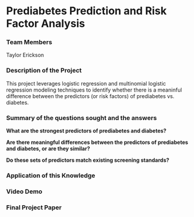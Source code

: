 # Prediabetes Prediction and Risk Factor Analysis

### Team Members
Taylor Erickson 

### Description of the Project
This project leverages logistic regression and multinomial logistic regression modeling techniques to identify whether there is a meaninful difference between the predictors (or risk factors) of prediabetes vs. diabetes. 

### Summary of the questions sought and the answers

__What are the strongest predictors of prediabetes and diabetes?__


__Are there meaningful differences between the predictors of prediabetes and diabetes, or are they similar?__


__Do these sets of predictors match existing screening standards?__


### Application of this Knowledge

### Video Demo

### Final Project Paper
